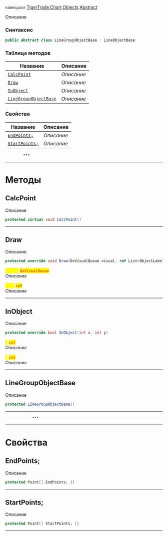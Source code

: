 
`namespace` [TigerTrade.Chart](../../../TigerTrade.Chart.md).[Objects](../../../TigerTrade.Chart/Objects.md).[Abstract](../../../TigerTrade.Chart/Objects/Abstract.md)


Описание

### Синтаксис
```csharp
public abstract class LineGroupObjectBase : LineObjectBase
```


### Таблица методов
| Название | Описание |
| --- | --- |
| [`CalcPoint`](./LineGroupObjectBase.cs/Методы/CalcPoint.md) | *Описание* |
| [`Draw`](./LineGroupObjectBase.cs/Методы/Draw.md) | *Описание* |
| [`InObject`](./LineGroupObjectBase.cs/Методы/InObject.md) | *Описание* |
| [`LineGroupObjectBase`](./LineGroupObjectBase.cs/Методы/LineGroupObjectBase.md) | *Описание* |

### Свойства
| Название | Описание |
| --- | --- |
| [`EndPoints;`](./LineGroupObjectBase.cs/Свойства/EndPoints;.md) | *Описание* |
| [`StartPoints;`](./LineGroupObjectBase.cs/Свойства/StartPoints;.md) | *Описание* |




            ***
  ***
  # Методы

## CalcPoint
Описание

```csharp
protected virtual void CalcPoint()
```

***                

## Draw
Описание

```csharp
protected override void Draw(DxVisualQueue visual, ref List<ObjectLabelInfo> labels)
```

<mark style="color:yellow;">`visual`</mark> <mark style="color:red;">*`DxVisualQueue`*</mark>  
 *Описание*  

<mark style="color:yellow;">`List`</mark> <mark style="color:red;">*`ref`*</mark>  
 *Описание*  


***                

## InObject
Описание

```csharp
protected override bool InObject(int x, int y)
```
<mark style="color:yellow;">`x`</mark> <mark style="color:red;">*`int`*</mark>  
 *Описание*  

<mark style="color:yellow;">`y`</mark> <mark style="color:red;">*`int`*</mark>  
 *Описание*  


***                

## LineGroupObjectBase
Описание

```csharp
protected LineGroupObjectBase()
```

***                
                ***
  ***
  # Свойства

## EndPoints;
Описание

```csharp
protected Point[] EndPoints; {}
```
***

## StartPoints;
Описание

```csharp
protected Point[] StartPoints; {}
```
***

